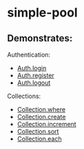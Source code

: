 simple-pool
===

Demonstrates:
---

Authentication:

- [Auth.login](http://doubleleft.github.io/hook-javascript/classes/Hook.Auth.html#method_login)
- [Auth.register](http://doubleleft.github.io/hook-javascript/classes/Hook.Auth.html#method_register)
- [Auth.logout](http://doubleleft.github.io/hook-javascript/classes/Hook.Auth.html#method_logout)

Collections:

- [Collection.where](http://doubleleft.github.io/hook-javascript/classes/Hook.Collection.html#method_where)
- [Collection.create](http://doubleleft.github.io/hook-javascript/classes/Hook.Collection.html#method_create)
- [Collection.increment](http://doubleleft.github.io/hook-javascript/classes/Hook.Collection.html#method_increment)
- [Collection.sort](http://doubleleft.github.io/hook-javascript/classes/Hook.Collection.html#method_sort)
- [Collection.each](http://doubleleft.github.io/hook-javascript/classes/Hook.Collection.html#method_each)
